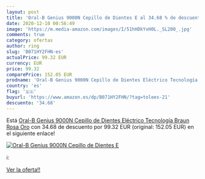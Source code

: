 ```yaml
---
layout: post
title: 'Oral-B Genius 9000N Cepillo de Dientes E al 34.68 % de descuento'
date: 2020-12-10 00:56:49
image: 'https://m.media-amazon.com/images/I/51hHDkYxH0L._SL200_.jpg'
comments: true
category: ofertas
author: ring
slug: 'B071HY2FHN-es'
actualPrice: 99.32 EUR
currency: EUR
price: 99.32
comparePrice: 152.05 EUR
prodname: 'Oral-B Genius 9000N Cepillo de Dientes Eléctrico Tecnología Braun  Rosa Oro'
country: 'es'
flag: '🇪🇸'
buyurl: 'https://www.amazon.es/dp/B071HY2FHN/?tag=tolees-21'
descuento: '34.68'
---
```


Está [Oral-B Genius 9000N Cepillo de Dientes Eléctrico Tecnología Braun  Rosa Oro](https://www.amazon.es/dp/B071HY2FHN/?tag=tolees-21) con 34.68 de descuento por 99.32 EUR (original: 152.05 EUR) en el siguiente enlace!

[![Oral-B Genius 9000N Cepillo de Dientes E](https://m.media-amazon.com/images/I/51hHDkYxH0L._SL200_.jpg)](https://www.amazon.es/dp/B071HY2FHN/?tag=tolees-21)

ℹ️:


[Ver la oferta!!](https://www.amazon.es/dp/B071HY2FHN/?tag=tolees-21)
